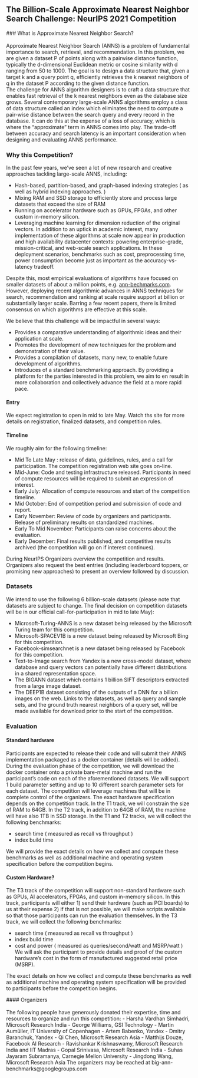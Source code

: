 ## The Billion-Scale Approximate Nearest Neighbor Search Challenge: NeurIPS 2021 Competition

<detail>
  <summary> ### What is Approximate Nearest Neighbor Search? </summary>
  <br>
Approximate Nearest Neighbor Search (ANNS) is a problem of fundamental importance to search, retrieval, and recommendation. In this problem, we are given a dataset P of points along with a pairwise distance function, typically the d-dimensional Euclidean metric or cosine similarity with d ranging from 50 to 1000. The goal is to design a data structure that, given a target k and a query point q, efficiently retrieves the k nearest neighbors of q in the dataset P according to the given distance function.
<br>
The challenge for ANNS algorithm designers is to craft a data structure that enables fast retrieval of the k nearest neighbors even as the database size grows. Several contemporary large-scale ANNS algorithms employ a class of data structure called an index which eliminates the need to compute a pair-wise distance between the search query and every record in the database. It can do this at the expense of a loss of accuracy, which is where the “approximate” term in ANNS comes into play. The trade-off between accuracy and search latency is an important consideration when designing and evaluating ANNS performance.
</detail>

### Why this Competition?

In the past few years, we’ve seen a lot of new research and creative approaches tackling large-scale ANNS, including:
- Hash-based, partition-based, and graph-based indexing strategies ( as well as hybrid indexing approaches. )
- Mixing RAM and SSD storage to efficiently store and process large datasets that exceed the size of RAM
- Running on accelerator hardware such as GPUs, FPGAs, and other custom in-memory silicon.
- Leveraging machine learning for dimension reduction of the original vectors.
In addition to an uptick in academic interest, many implementation of these algorithms at scale now appear in production and high availability datacenter contexts: powering enterprise-grade, mission-critical, and web-scale search applications. In these deployment scenarios, benchmarks such as cost, preprocessing time, power consumption become just as important as the accuracy-vs-latency tradeoff.

Despite this, most empirical evaluations of algorithms have focused on smaller datasets of about a million points, e.g. [ann-bechmarks.com](http://ann-benchmarks.com/). However, deploying recent algorithmic advances in ANNS techniques for search, recommendation and ranking at scale require support at billion or substantially larger scale. Barring a few recent papers, there is limited consensus on which algorithms are effective at this scale.

We believe that this challenge will be impactful in several ways:
- Provides a comparative understanding of algorithmic ideas and their application at scale.
- Promotes the development of new techniques for the problem and demonstration of their value.
- Provides a compilation of datasets, many new, to enable future development of algorithms.
- Introduces of a standard benchmarking approach.
By providing a platform for the parties interested in this problem, we aim to en result in more collaboration and collectively advance the field at a more rapid pace.

#### Entry 
We expect registration to open in mid to late May. Watch ths site for more details on registration, finalized datasets, and competition rules. 

#### Timeline
We roughly aim for the following timeline:
- Mid To Late May :  release of data, guidelines, rules, and a call for participation. The competition registration web site goes on-line.
- Mid-June: Code and testing infrastructure released. Participants in need of compute resources will be required to submit an expression of interest.
- Early July: Allocation of compute resources and start of the competition timeline.
- Mid October: End of competition period and submission of code and report.
- Early November: Review of code by organizers and participants. Release of preliminary results on standardized machines.
- Early To Mid November: Participants can raise concerns about the evaluation.
- Early December: Final results published, and competitive results archived (the competition will go on if interest continues).

During NeurIPS Organizers overview the competition and results. Organizers also request the best entries (including leaderboard toppers, or promising new approaches) to present an overview followed by discussion.

### Datasets 
We intend to use the following 6 billion-scale datasets (please note that datasets are subject to change. The final decision on competition datasets will be in our official call-for-participation in mid to late May):
- Microsoft-Turing-ANNS is a new dataset being released by the Microsoft Turing team for this competition.
- Microsoft-SPACEV1B is a new dataset being released by Microsoft Bing for this competition.
- Facebook-simsearchnet is a new dataset being released by Facebook for this competition.
- Text-to-Image search from Yandex is a new cross-model dataset, where database and query vectors can potentially have different distributions in a shared representation space.
- The BIGANN dataset which contains 1 billion SIFT descriptors extracted from a large image dataset.
- The DEEP1B dataset consisting of the outputs of a DNN for a billion images on the web.
Links to the datasets, as well as query and sample sets, and the ground truth nearest neighbors of a query set, will be made available for download prior to the start of the competition. 


### Evaluation 
#### Standard hardware 
Participants are expected to release their code and will submit their ANNS implementation packaged as a docker container (details will be added). During the evaluation phase of the competition, we will download the docker container onto a private bare-metal machine and run the participant’s code on each of the aforementioned datasets. We will support 1 build parameter setting and up to 10 different search parameter sets for each dataset.
The competition will leverage machines that will be in complete control of the organizers. The exact hardware specification depends on the competition track. In the T1 track, we will constrain the size of RAM to 64GB. In the T2 track, in addition to 64GB of RAM, the machine will have also 1TB in SSD storage.
In the T1 and T2 tracks, we will collect the following benchmarks:
- search time ( measured as recall vs throughput )
- index build time

We will provide the exact details on how we collect and compute these benchmarks as well as additional machine and operating system specification before the competition begins.

#### Custom Hardware?
The T3 track of the competition will support non-standard hardware such as GPUs, AI accelerators, FPGAs, and custom in-memory silicon. In this track, participants will either 1) send their hardware (such as PCI boards) to us at their expense 2) if that is not possible, we will make scripts available so that those participants can run the evaluation themselves.
In the T3 track, we will collect the following benchmarks:
- search time ( measured as recall vs throughput )
- index build time
- cost and power ( measured as queries/second/watt and MSRP/watt )
We will ask the participant to provide details and proof of the custom hardware’s cost in the form of manufactured suggested retail price (MSRP).

The exact details on how we collect and compute these benchmarks as well as additional machine and operating system specification will be provided to participants before the competition begins.



<detail>
  <summary>#### Organizers</summary>
  <br>
  The following people have generously donated their expertise, time and resources to organize and run this competition:
  - Harsha Vardhan Simhadri, Microsoft Research India
  - George Williams, GSI Technology
  - Martin Aumüller, IT University of Copenhagen
  - Artem Babenko, Yandex
  - Dmitry Baranchuk, Yandex
  - Qi Chen, Microsoft Research Asia
  - Matthijs Douze, Facebook AI Research
  - Ravishankar Krishnaswamy, Microsoft Research India and IIT Madras
  - Gopal Srinivasa, Microsoft Research India
  - Suhas Jayaram Subramanya, Carnegie Mellon University
  - Jingdong Wang, Microsoft Research Asia
  The organizers may be reached at big-ann-benchmarks@googlegroups.com
</detail>



